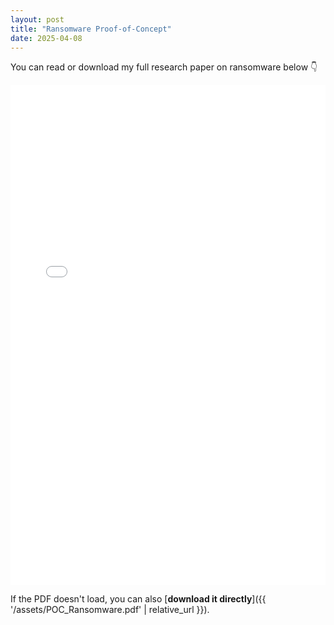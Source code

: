 ```yaml
---
layout: post
title: "Ransomware Proof-of-Concept"
date: 2025-04-08
---
```


You can read or download my full research paper on ransomware below 👇

<iframe 
    src="{{ '/assets/POC_Ransomware.pdf' | relative_url }}" 
    width="100%" 
    height="800px" 
    style="border:none;">
</iframe>

If the PDF doesn't load, you can also [**download it directly**]({{ '/assets/POC_Ransomware.pdf' | relative_url }}).